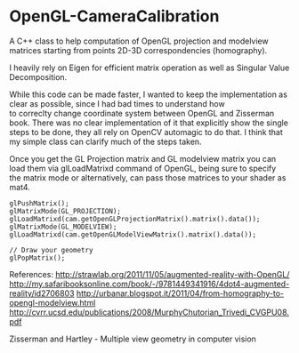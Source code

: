OpenGL-CameraCalibration
========================

A C++ class to help computation of OpenGL projection and modelview matrices starting from points 2D-3D correspondencies (homography).

I heavily rely on Eigen for efficient matrix operation as well as Singular Value Decomposition.

While this code can be made faster, I wanted to keep the implementation as clear as possible, since I had bad times to understand how  
to correclty change coordinate system between OpenGL and Zisserman book. There was no clear implementation of it that explicitly show
the single steps to be done, they all rely on OpenCV automagic to do that. I think that my simple class can clarify much of the steps taken.

Once you get the GL Projection matrix and GL modelview matrix you can load them via
glLoadMatrixd command of OpenGL, being sure to specify the matrix mode or alternatively, can pass those matrices
to your shader as mat4.

    glPushMatrix();
    glMatrixMode(GL_PROJECTION);
    glLoadMatrixd(cam.getOpenGLProjectionMatrix().matrix().data());
    glMatrixMode(GL_MODELVIEW);
    glLoadMatrixd(cam.getOpenGLModelViewMatrix().matrix().data());

    // Draw your geometry
    glPopMatrix();

References:
http://strawlab.org/2011/11/05/augmented-reality-with-OpenGL/
http://my.safaribooksonline.com/book/-/9781449341916/4dot4-augmented-reality/id2706803
http://urbanar.blogspot.it/2011/04/from-homography-to-opengl-modelview.html
http://cvrr.ucsd.edu/publications/2008/MurphyChutorian_Trivedi_CVGPU08.pdf

Zisserman and Hartley - Multiple view geometry in computer vision



